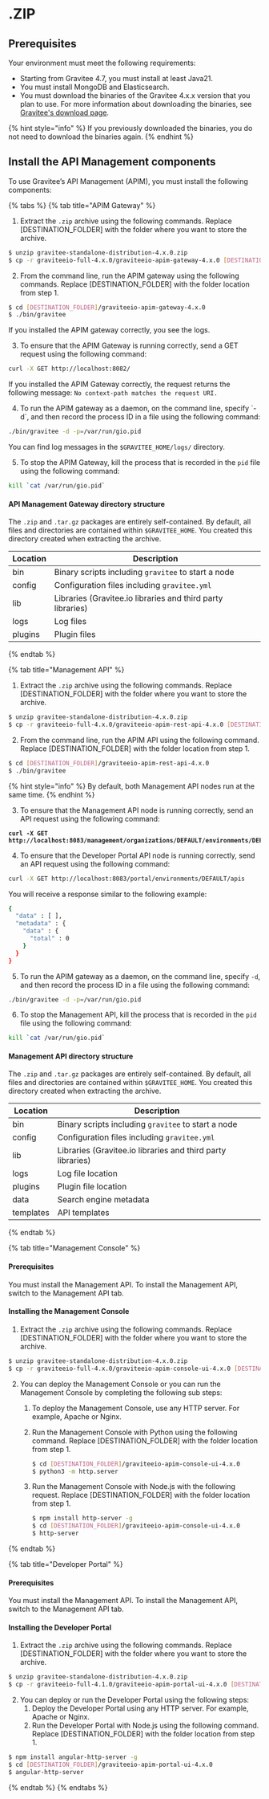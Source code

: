 # .ZIP

## Prerequisites

Your environment must meet the following requirements:

* Starting from Gravitee 4.7, you must install at least Java21.
* You must install MongoDB and Elasticsearch.
* You must download the binaries of the Gravitee 4.x.x version that you plan to use. For more information about downloading the binaries, see[ Gravitee's download page](https://www.gravitee.io/downloads).

{% hint style="info" %}
If you previously downloaded the binaries, you do not need to download the binaries again.
{% endhint %}

## Install the API Management components

To use Gravitee’s API Management (APIM), you must install the following components:

{% tabs %}
{% tab title="APIM Gateway" %}
1. Extract the `.zip` archive using the following commands. Replace \[DESTINATION\_FOLDER] with the folder where you want to store the archive.

```sh
$ unzip gravitee-standalone-distribution-4.x.0.zip
$ cp -r graviteeio-full-4.x.0/graviteeio-apim-gateway-4.x.0 [DESTINATION_FOLDER]/
```

2. From the command line, run the APIM gateway using the following commands. Replace \[DESTINATION\_FOLDER] with the folder location from step 1.

```sh
$ cd [DESTINATION_FOLDER]/graviteeio-apim-gateway-4.x.0
$ ./bin/gravitee
```

If you installed the APIM gateway correctly, you see the logs.

3. To ensure that the APIM Gateway is running correctly, send a GET request using the following command:

```sh
curl -X GET http://localhost:8082/
```

If you installed the APIM Gateway correctly, the request returns the following message: `No context-path matches the request URI.`

4. To run the APIM gateway as a daemon, on the command line, specify \`-d\`, and then record the process ID in a file using the following command:

```sh
./bin/gravitee -d -p=/var/run/gio.pid
```

You can find log messages in the `$GRAVITEE_HOME/logs/` directory.

5. To stop the APIM Gateway, kill the process that is recorded in the `pid` file using the following command:

```sh
kill `cat /var/run/gio.pid`
```

#### API Management Gateway directory structure

The `.zip` and `.tar.gz` packages are entirely self-contained. By default, all files and directories are contained within `$GRAVITEE_HOME`. You created this directory created when extracting the archive.

| Location | Description                                                 |
| -------- | ----------------------------------------------------------- |
| bin      | Binary scripts including `gravitee` to start a node         |
| config   | Configuration files including `gravitee.yml`                |
| lib      | Libraries (Gravitee.io libraries and third party libraries) |
| logs     | Log files                                                   |
| plugins  | Plugin files                                                |
{% endtab %}

{% tab title="Management API" %}
1. Extract the `.zip` archive using the following commands. Replace \[DESTINATION\_FOLDER] with the folder where you want to store the archive.

```sh
$ unzip gravitee-standalone-distribution-4.x.0.zip
$ cp -r graviteeio-full-4.x.0/graviteeio-apim-rest-api-4.x.0 [DESTINATION_FOLDER]/
```

2. From the command line, run the APIM API using the following command. Replace \[DESTINATION\_FOLDER] with the folder location from step 1.

```sh
$ cd [DESTINATION_FOLDER]/graviteeio-apim-rest-api-4.x.0
$ ./bin/gravitee
```

{% hint style="info" %}
By default, both Management API nodes run at the same time.
{% endhint %}

3. To ensure that the Management API node is running correctly, send an API request using the following command:

<pre class="language-sh"><code class="lang-sh"><strong>curl -X GET http://localhost:8083/management/organizations/DEFAULT/environments/DEFAULT/apis
</strong></code></pre>

4. To ensure that the Developer Portal API node is running correctly, send an API request using the following command:

```sh
curl -X GET http://localhost:8083/portal/environments/DEFAULT/apis
```

You will receive a response similar to the following example:

```sh
{
  "data" : [ ],
  "metadata" : {
    "data" : {
      "total" : 0
    }
  }
}
```

5. To run the APIM gateway as a daemon, on the command line, specify `-d`, and then record the process ID in a file using the following command:

```sh
./bin/gravitee -d -p=/var/run/gio.pid
```

6. To stop the Management API, kill the process that is recorded in the `pid` file using the following command:

```sh
kill `cat /var/run/gio.pid`
```

#### Management API directory structure

The `.zip` and `.tar.gz` packages are entirely self-contained. By default, all files and directories are contained within `$GRAVITEE_HOME`. You created this directory created when extracting the archive.

| Location  | Description                                                 |
| --------- | ----------------------------------------------------------- |
| bin       | Binary scripts including `gravitee` to start a node         |
| config    | Configuration files including `gravitee.yml`                |
| lib       | Libraries (Gravitee.io libraries and third party libraries) |
| logs      | Log file location                                           |
| plugins   | Plugin file location                                        |
| data      | Search engine metadata                                      |
| templates | API templates                                               |
{% endtab %}

{% tab title="Management Console" %}
#### Prerequisites

You must install the Management API. To install the Management API, switch to the Management API tab.

#### Installing the Management Console

1. Extract the `.zip` archive using the following commands. Replace \[DESTINATION\_FOLDER] with the folder where you want to store the archive.

```sh
$ unzip gravitee-standalone-distribution-4.x.0.zip
$ cp -r graviteeio-full-4.x.0/graviteeio-apim-console-ui-4.x.0 [DESTINATION_FOLDER]/
```

2. You can deploy the Management Console or you can run the Management Console by completing the following sub steps:
   1. To deploy the Management Console, use any HTTP server. For example, Apache or Nginx.
   2.  Run the Management Console with Python using the following command. Replace \[DESTINATION\_FOLDER] with the folder location from step 1.

       ```sh
       $ cd [DESTINATION_FOLDER]/graviteeio-apim-console-ui-4.x.0
       $ python3 -m http.server
       ```
   3.  Run the Management Console with Node.js with the following request. Replace \[DESTINATION\_FOLDER] with the folder location from step 1.

       ```sh
       $ npm install http-server -g
       $ cd [DESTINATION_FOLDER]/graviteeio-apim-console-ui-4.x.0
       $ http-server
       ```
{% endtab %}

{% tab title="Developer Portal" %}
#### Prerequisites

You must install the Management API. To install the Management API, switch to the Management API tab.

#### Installing the Developer Portal

1. Extract the `.zip` archive using the following commands. Replace \[DESTINATION\_FOLDER] with the folder where you want to store the archive.

```sh
$ unzip gravitee-standalone-distribution-4.x.0.zip
$ cp -r graviteeio-full-4.1.0/graviteeio-apim-portal-ui-4.x.0 [DESTINATION_FOLDER]/
```

2. You can deploy or run the Developer Portal using the following steps:
   1. Deploy the Developer Portal using any HTTP server. For example, Apache or Nginx.
   2. Run the Developer Portal with Node.js using the following command. Replace \[DESTINATION\_FOLDER] with the folder location from step 1.

```sh
$ npm install angular-http-server -g
$ cd [DESTINATION_FOLDER]/graviteeio-apim-portal-ui-4.x.0
$ angular-http-server
```
{% endtab %}
{% endtabs %}
